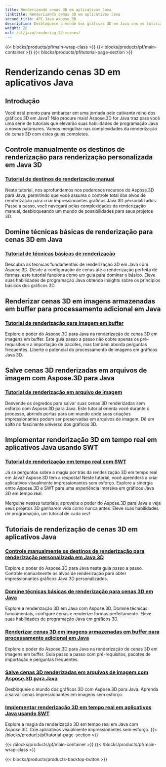 ```yaml
---
title: Renderizando cenas 3D em aplicativos Java
linktitle: Renderizando cenas 3D em aplicativos Java
second_title: API Java Aspose.3D
description: Desbloqueie o mundo dos gráficos 3D em Java com os tutoriais Aspose.3D. Domine a renderização manual, técnicas básicas, processamento de imagens e renderização em tempo real sem esforço.
weight: 28
url: /pt/java/rendering-3d-scenes/
---
```


{{< blocks/products/pf/main-wrap-class >}}
{{< blocks/products/pf/main-container >}}
{{< blocks/products/pf/tutorial-page-section >}}

# Renderizando cenas 3D em aplicativos Java

## Introdução

Você está pronto para embarcar em uma jornada pelo cativante reino dos gráficos 3D em Java? Não procure mais! Aspose.3D for Java traz para você uma série de tutoriais que elevarão suas habilidades de programação Java a novos patamares. Vamos mergulhar nas complexidades da renderização de cenas 3D com estes guias completos.

## Controle manualmente os destinos de renderização para renderização personalizada em Java 3D
### [Tutorial de destinos de renderização manual](./manual-render-targets/)

Neste tutorial, nos aprofundamos nos poderosos recursos do Aspose.3D para Java, permitindo que você assuma o controle total dos alvos de renderização para criar impressionantes gráficos Java 3D personalizados. Passo a passo, você navegará pelas complexidades da renderização manual, desbloqueando um mundo de possibilidades para seus projetos 3D.

## Domine técnicas básicas de renderização para cenas 3D em Java
### [Tutorial de técnicas básicas de renderização](./basic-rendering/)

Descubra as técnicas fundamentais de renderização 3D em Java com Aspose.3D. Desde a configuração de cenas até a renderização perfeita de formas, este tutorial funciona como um guia para dominar o básico. Eleve suas habilidades de programação Java obtendo insights sobre os princípios básicos dos gráficos 3D.

## Renderizar cenas 3D em imagens armazenadas em buffer para processamento adicional em Java
### [Tutorial de renderização para imagem em buffer](./render-to-buffered-image/)

Explore o poder do Aspose.3D para Java na renderização de cenas 3D em imagens em buffer. Este guia passo a passo não cobre apenas os pré-requisitos e a importação de pacotes, mas também aborda perguntas frequentes. Liberte o potencial do processamento de imagens em gráficos Java 3D.

## Salve cenas 3D renderizadas em arquivos de imagem com Aspose.3D para Java
### [Tutorial de renderização em arquivo de imagem](./render-to-file/)

Desvende os segredos para salvar suas cenas 3D renderizadas sem esforço com Aspose.3D para Java. Este tutorial orienta você durante o processo, abrindo portas para um mundo onde suas criações impressionantes podem ser preservadas em arquivos de imagem. Dê um salto no fascinante universo dos gráficos 3D.

## Implementar renderização 3D em tempo real em aplicativos Java usando SWT
### [Tutorial de renderização em tempo real com SWT](./real-time-rendering-swt/)

Já se perguntou sobre a magia por trás da renderização 3D em tempo real em Java? Aspose.3D tem a resposta! Neste tutorial, você aprenderá a criar aplicativos visualmente impressionantes sem esforço. Explore a sinergia entre Aspose.3D e SWT para uma experiência imersiva em gráficos Java 3D em tempo real.

Mergulhe nesses tutoriais, aproveite o poder do Aspose.3D para Java e veja seus projetos 3D ganharem vida como nunca antes. Eleve suas habilidades de programação, um tutorial de cada vez!
## Tutoriais de renderização de cenas 3D em aplicativos Java
### [Controle manualmente os destinos de renderização para renderização personalizada em Java 3D](./manual-render-targets/)
Explore o poder do Aspose.3D para Java neste guia passo a passo. Controle manualmente os alvos de renderização para obter impressionantes gráficos Java 3D personalizados.
### [Domine técnicas básicas de renderização para cenas 3D em Java](./basic-rendering/)
Explore a renderização 3D em Java com Aspose.3D. Domine técnicas fundamentais, configure cenas e renderize formas perfeitamente. Eleve suas habilidades de programação Java em gráficos 3D.
### [Renderizar cenas 3D em imagens armazenadas em buffer para processamento adicional em Java](./render-to-buffered-image/)
Explore o poder do Aspose.3D para Java na renderização de cenas 3D em imagens em buffer. Guia passo a passo com pré-requisitos, pacotes de importação e perguntas frequentes.
### [Salve cenas 3D renderizadas em arquivos de imagem com Aspose.3D para Java](./render-to-file/)
Desbloqueie o mundo dos gráficos 3D com Aspose.3D para Java. Aprenda a salvar cenas impressionantes em imagens sem esforço.
### [Implementar renderização 3D em tempo real em aplicativos Java usando SWT](./real-time-rendering-swt/)
Explore a magia da renderização 3D em tempo real em Java com Aspose.3D. Crie aplicativos visualmente impressionantes sem esforço.
{{< /blocks/products/pf/tutorial-page-section >}}

{{< /blocks/products/pf/main-container >}}
{{< /blocks/products/pf/main-wrap-class >}}

{{< blocks/products/products-backtop-button >}}

